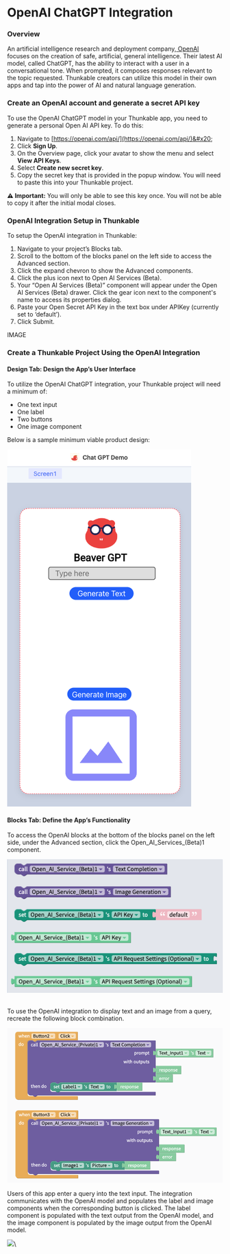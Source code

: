 # OpenAI ChatGPT Integration

### Overview

An artificial intelligence research and deployment company,[ OpenAI](https://openai.com/) focuses on the creation of safe, artificial, general intelligence. Their latest AI model, called ChatGPT, has the ability to interact with a user in a conversational tone. When prompted, it composes responses relevant to the topic requested. Thunkable creators can utilize this model in their own apps and tap into the power of AI and natural language generation.&#x20;

### Create an OpenAI account and generate a secret API key

To use the OpenAI ChatGPT model in your Thunkable app, you need to generate a personal Open AI API key. To do this:

1. Navigate to [https://openai.com/api/](https://openai.com/api/)&#x20;
2. Click **Sign Up**.
3. On the Overview page, click your avatar to show the menu and select **View API Keys**.
4. Select **Create new secret key**.
5. Copy the secret key that is provided in the popup window. You will need to paste this into your Thunkable project.&#x20;

**⚠️ Important:** You will only be able to see this key once. You will not be able to copy it after the initial modal closes.

### OpenAI Integration Setup in Thunkable

To setup the OpenAI integration in Thunkable:&#x20;

1. Navigate to your project’s Blocks tab.
2. Scroll to the bottom of the blocks panel on the left side to access the Advanced section.
3. Click the expand chevron to show the Advanced components.
4. Click the plus icon next to Open AI Services (Beta).
5. Your “Open AI Services (Beta)” component will appear under the Open AI Services (Beta) drawer. Click the gear icon next to the component's name to access its properties dialog.
6. Paste your Open Secret API Key in the text box under APIKey (currently set to ‘default’).
7. Click Submit.

IMAGE

### Create a Thunkable Project Using the OpenAI Integration

#### Design Tab: Design the App’s User Interface

To utilize the OpenAI ChatGPT integration, your Thunkable project will need a minimum of:

* One text input
* One label
* Two buttons
* One image component

Below is a sample minimum viable product design:

![](<.gitbook/assets/Screenshot 2023-01-06 at 2.39.41 PM.png>)

#### Blocks Tab: Define the App’s Functionality

To access the OpenAI blocks at the bottom of the blocks panel on the left side, under the Advanced section, click the Open\_AI\_Services\_(Beta)1 component.

![](<.gitbook/assets/Screenshot 2023-01-06 at 2.35.21 PM.png>)

\
To use the OpenAI integration to display text and an image from a query, recreate the following block combination.

![](<.gitbook/assets/Screen Shot 2022-12-15 at 4.52.28 PM.png>)

Users of this app enter a query into the text input. The integration communicates with the OpenAI model and populates the label and image components when the corresponding button is clicked. The label component is populated with the text output from the OpenAI model, and the image component is populated by the image output from the OpenAI model.&#x20;

![](.gitbook/assets/Screenshot\_2023-01-03-15-55-59-63\_9dc5dd0bd3f5e5332cf0ed1172f4b46e.jpg)\
